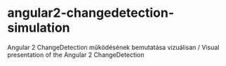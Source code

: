 # angular2-changedetection-simulation
Angular 2 ChangeDetection működésének bemutatása vizuálisan / Visual presentation of the Angular 2 ChangeDetection
